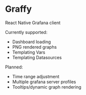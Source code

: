 # Graffy

React Native Grafana client

Currently supported:
* Dashboard loading
* PNG rendered graphs
* Templating Vars
* Templating Datasources

Planned:
* Time range adjustment
* Multiple grafana server profiles
* Tooltips/dynamic graph rendering